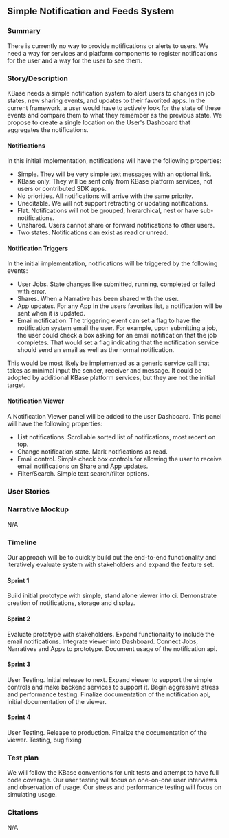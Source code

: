 ## Simple Notification and Feeds System

### Summary
There is currently no way to provide notifications or alerts to users. We need a way for services and platform components to register notifications for the user and a way for the user to see them.

### Story/Description
KBase needs a simple notification system to alert users to changes in job states, new sharing events, and updates to their favorited apps. In the current framework, a user would have to actively look for the state of these events and compare them to what they remember as the previous state. We propose to create a single location on the User's Dashboard that aggregates the notifications. 

#### Notifications
In this initial implementation, notifications will have the following properties: 

* Simple. They will be very simple text messages with an optional link. 
* KBase only. They will be sent only from KBase platform services, not users or contributed SDK apps.
* No priorities. All notifications will arrive with the same priority. 
* Uneditable. We will not support retracting or updating notifications.
* Flat. Notifications will not be grouped, hierarchical, nest or have sub-notifications.
* Unshared. Users cannot share or forward notifications to other users.
* Two states. Notifications can exist as read or unread.

#### Notification Triggers
In the initial implementation, notifications will be triggered by the following events:

* User Jobs. State changes like submitted, running, completed or failed with error.
* Shares. When a Narrative has been shared with the user.
* App updates. For any App in the users favorites list, a notification will be sent when it is updated. 
* Email notification. The triggering event can set a flag to have the notification system email the user. For example, upon submitting a job, the user could check a box asking for an email notification that the job completes. That would set a flag indicating that the notification service should send an email as well as the normal notification.

This would be most likely be implemented as a generic service call that takes as minimal input the sender, receiver and message. It could be adopted by additional KBase platform services, but they are not the initial target.

#### Notification Viewer
A Notification Viewer panel will be added to the user Dashboard. This panel will have the following properties:

* List notifications. Scrollable sorted list of notifications, most recent on top.
* Change notification state. Mark notifications as read.
* Email control. Simple check box controls for allowing the user to receive email notifications on Share and App updates. 
* Filter/Search. Simple text search/filter options.

### User Stories

### Narrative Mockup
N/A

### Timeline
Our approach will be to quickly build out the end-to-end functionality and iteratively evaluate system with stakeholders and expand the feature set.

#### Sprint 1
Build initial prototype with simple, stand alone viewer into ci. Demonstrate creation of notifications, storage and display.

#### Sprint 2
Evaluate prototype with stakeholders. Expand functionality to include the email notifications. Integrate viewer into Dashboard. Connect Jobs, Narratives and Apps to prototype. Document usage of the notification api.

#### Sprint 3
User Testing. Initial release to next. Expand viewer to support the simple controls and make backend services to support it. Begin aggressive stress and performance testing. Finalize documentation of the notification api, initial documentation of the viewer.

#### Sprint 4
User Testing. Release to production. Finalize the documentation of the viewer. Testing, bug fixing

### Test plan
We will follow the KBase conventions for unit tests and attempt to have full code coverage. Our user testing will focus on one-on-one user interviews and observation of usage. Our stress and performance testing will focus on simulating usage.

### Citations
N/A 